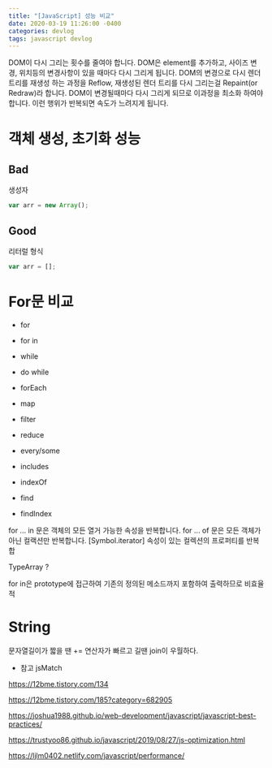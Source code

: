 ```yaml
---
title: "[JavaScript] 성능 비교"
date: 2020-03-19 11:26:00 -0400
categories: devlog
tags: javascript devlog
---
```

DOM이 다시 그리는 횟수를 줄여야 합니다. DOM은 element를 추가하고, 사이즈 변경, 위치등의 변경사항이 있을 때마다 다시 그리게 됩니다.
DOM의 변경으로 다시 렌더 트리를 재생성 하는 과정을 Reflow, 재생성된 렌더 트리를 다시 그리는걸 Repaint(or Redraw)라 합니다.
DOM이 변경될때마다 다시 그리게 되므로 이과정을 최소화 하여야 합니다.
이런 행위가 반복되면 속도가 느려지게 됩니다.

# 객체 생성, 초기화 성능

## Bad
생성자
```javascript
var arr = new Array();

```
## Good
리터럴 형식
```javascript
var arr = [];
```




# For문 비교
- for
- for in
- while
- do while

- forEach
- map
- filter
- reduce
- every/some
- includes
- indexOf
- find
- findIndex

for ... in 문은 객체의 모든 열거 가능한 속성을 반복합니다.
for ... of 문은 모든 객체가 아닌 컬랙션만 반복합니다. [Symbol.iterator] 속성이 있는 컬렉션의 프로퍼티를 반복합


TypeArray ?



for in은 prototype에 접근하여 기존의 정의된 메소드까지 포함하여 출력하므로 비효율적

# String
문자열길이가 짧을 땐 += 연산자가 빠르고
길땐 join이 우월하다.

* 참고
jsMatch

https://12bme.tistory.com/134

https://12bme.tistory.com/185?category=682905

https://joshua1988.github.io/web-development/javascript/javascript-best-practices/


https://trustyoo86.github.io/javascript/2019/08/27/js-optimization.html

https://ljlm0402.netlify.com/javascript/performance/